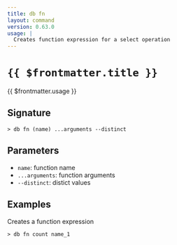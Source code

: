 ```yaml
---
title: db fn
layout: command
version: 0.63.0
usage: |
  Creates function expression for a select operation
---
```


# `{{ $frontmatter.title }}`

<div style='white-space: pre-wrap;'>{{ $frontmatter.usage }}</div>

## Signature

```> db fn (name) ...arguments --distinct```

## Parameters

 -  `name`: function name
 -  `...arguments`: function arguments
 -  `--distinct`: distict values

## Examples

Creates a function expression
```shell
> db fn count name_1
```
